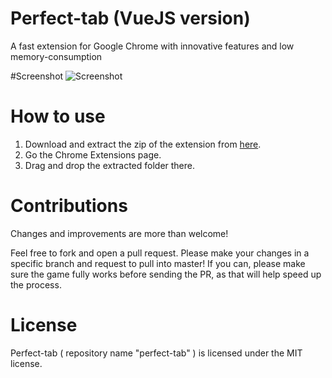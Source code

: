 # Perfect-tab (VueJS version)
A fast extension for Google Chrome with innovative features and low memory-consumption

#Screenshot
![Screenshot](https://github.com/ankitgaurav/perfect-tab/blob/gh-pages/Screenshot%202016-10-22%2005.21.36.png)

# How to use
1. Download and extract the zip of the extension from [here][download-zip].
2. Go the Chrome Extensions page.
3. Drag and drop the extracted folder there.

# Contributions
Changes and improvements are more than welcome!

Feel free to fork and open a pull request.
Please make your changes in a specific branch and request to pull into master!
If you can, please make sure the game fully works before sending the PR, as that will help speed up the process.

# License
Perfect-tab ( repository name "perfect-tab" ) is licensed under the MIT license.

[download-zip]: https://github.com/ankitgaurav/perfect-tab/archive/master.zip
